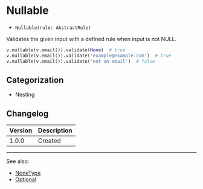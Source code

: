 # Nullable

- `Nullable(rule: AbstractRule)`

Validates the given input with a defined rule when input is not NULL.

```python
v.nullable(v.email()).validate(None)  # true
v.nullable(v.email()).validate('example@example.com')  # true
v.nullable(v.email()).validate('not an email')  # false
```

## Categorization

- Nesting

## Changelog

Version | Description
--------|-------------
  1.0.0 | Created

***
See also:

- [NoneType](NoneType.md)
- [Optional](Optional.md)